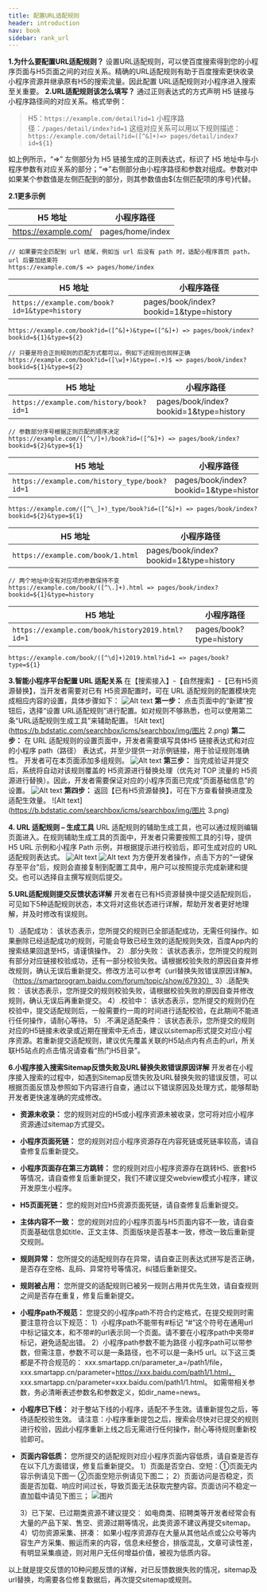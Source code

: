 ```yaml
---
title: 配置URL适配规则
header: introduction
nav: book
sidebar: rank_url
---
```


**1.为什么要配置URL适配规则？**
设置URL适配规则，可以使百度搜索得到您的小程序页面与H5页面之间的对应关系。精确的URL适配规则有助于百度搜索更快收录小程序资源并继承原有H5的搜索流量。因此配置 URL适配规则对小程序进入搜索至关重要。
**2.URL适配规则该怎么填写？**
通过正则表达式的方式声明 H5 链接与小程序路径间的对应关系。格式举例：

>H5：`https://example.com/detail?id=1`
小程序路径：`/pages/detail/index?id=1`
这组对应关系可以用以下规则描述：
`https://example.com/detail?id=([^&]+)=> pages/detail/index?id=${1}`

如上例所示，“=>” 左侧部分为 H5 链接生成的正则表达式，标识了 H5 地址中与小程序参数有对应关系的部分；“=>”右侧部分由小程序路径和参数对组成。参数对中如果某个参数值是左侧匹配到的部分，则其参数值由${左侧匹配项的序号}代替。

**2.1更多示例**

| H5 地址 | 小程序路径 |
|-|-|
| https://example.com/ | pages/home/index |

```
// 如果要完全匹配到 url 结尾，例如当 url 后没有 path 时，适配小程序首页 path，url 后要加结束符
https://example.com/$ => pages/home/index
```

|H5 地址|小程序路径|
|--|--|
| `https://example.com/book?id=1&type=history`| pages/book/index?bookid=1&type=history |

```
https://example.com/book?id=([^&]+)&type=([^&]+) => pages/book/index?bookid=${1}&type=${2}

// 只要是符合正则规则的匹配方式都可以，例如下述规则也同样正确
https://example.com/book?id=([\w]+)&type=(.+)$ => pages/book/index?bookid=${1}&type=${2}
```

|H5 地址 |小程序路径 |
|-|-|
| `https://example.com/history/book?id=1` | pages/book/index?bookid=1&type=history |

```
// 参数部分序号根据正则匹配的顺序决定
https://example.com/([^\/]+)/book?id=([^&]+) => pages/book/index?bookid=${2}&type=${1}
```

| H5 地址 | 小程序路径 |
|-|-|
| `https://example.com/history_type/book?id=1 `| pages/book/index?bookid=1&type=history |

```
https://example.com/([^\_]+)_type/book?id=([^&]+) => pages/book/index?bookid=${2}&type=${1}
```

| H5 地址 | 小程序路径 |
|-|-|
| `https://example.com/book/1.html` | pages/book/index?bookid=1&type=history |

```
// 两个地址中没有对应项的参数保持不变
https://example.com/book/([^\.]+).html => pages/book/index?bookid=${1}&type=history
```

| H5 地址 | 小程序路径 |
|-|-|
| `https://example.com/book/history2019.html?id=1 `| pages/book?type=history |

```
https://example.com/book/([^\d]+)2019.html?id=1 => pages/book?type=${1}
```

**3.智能小程序平台配置 URL 适配关系**
在【搜索接入】-【自然搜索】-【已有H5资源替换】，当开发者需要对已有 H5资源配置时，可在 URL 适配规则的配置模块完成相应内容的设置，具体步骤如下：
![Alt text](https://b.bdstatic.com/searchbox/icms/searchbox/img/url1.png)
**第一步：** 点击页面中的“新建”按钮后，选择“设置 URL适配规则”进行配置。如对规则不够熟悉，也可以使用第二条“URL适配规则生成工具”来辅助配置。
![Alt text](https://b.bdstatic.com/searchbox/icms/searchbox/img/图片 2.png)
**第二步：** 在 URL 适配规则的设置页面中，开发者需要填写具体H5 链接表达式和对应的小程序 path（路径） 表达式，并至少提供一对示例链接，用于验证规则准确性。
开发者可在本页面添加多组规则。
![Alt text](../../img/introduction/rank/10.png)
**第三步：** 当完成验证并提交后，系统将自动对该规则覆盖的 H5资源进行替换处理（优先对 TOP 流量的 H5资源进行替换）。因此，开发者需要保证对应的小程序页面已完成“页面基础信息”的设置。
![Alt text](../../img/introduction/rank/11.png)
**第四步：** 返回【已有H5资源替换】，可在下方查看替换进度及适配生效量。
![Alt text](https://b.bdstatic.com/searchbox/icms/searchbox/img/图片 3.png)
 
 **4. URL 适配规则 – 生成工具**
URL 适配规则的辅助生成工具，也可以通过规则编辑页面进入。在规则辅助生成工具的页面中，开发者只需要按照工具的引导，提供 H5 URL 示例和小程序 Path 示例，并根据提示进行校验后，即可生成对应的 URL 适配规则表达式。
![Alt text](../../img/introduction/rank/14.png)
![Alt text](../../img/introduction/rank/15.png)
为方便开发者操作，点击下方的“一键保存至平台”后，规则会直接复制到配置工具中，用户可以按照提示完成新建和提交。也可以选择自主撰写规则后提交。

**5.URL适配规则提交反馈状态详解**
开发者在已有H5资源替换中提交适配规则后，可见如下5种适配规则状态，本文将对这些状态进行详解，帮助开发者更好地理解，并及时修改有误规则。

1）.适配成功：
该状态表示，您所提交的规则已全部适配成功，无需任何操作。如果删除已经适配成功的规则，可能会导致已经生效的适配规则失效，百度App内的搜索结果回退至H5，请谨慎操作。
2）.部分失败：
该状态表示，您所提交的规则有部分对应链接校验成功，还有一部分校验失败。请根据校验失败的原因自查并修改规则，确认无误后重新提交。修改方法可以参考《url替换失败错误原因详解》。（https://smartprogram.baidu.com/forum/topic/show/67930）
3）.适配失败：
该状态表示，您所提交的规则校验失败，请根据校验失败的原因自查并修改规则，确认无误后再重新提交。
4）.校验中：
该状态表示，您所提交的规则仍在校验中，提交适配规则后，一般需要约一周的时间进行适配校验，在此期间不能进行任何操作，请耐心等待。
5）.不满足适配条件：
该状态表示，您所提交的规则对应的H5链接未收录或近期在搜索中无点击，建议以sitemap形式提交对应小程序资源。若重新提交适配规则，建议优先覆盖关联的H5站点内有点击的url，所关联H5站点的点击情况请查看“热门H5目录”。



**6.小程序接入搜索Sitemap反馈失败及URL替换失败错误原因详解**
开发者在小程序接入搜索的过程中，如遇到Sitemap反馈失败及URL替换失败的错误反馈，可以根据页面反馈及参照如下内容进行自查，通过以下错误原因及处理方式，能够帮助开发者更快速准确的完成修改。

 - **资源未收录：** 您的规则对应的H5或小程序资源未被收录，您可将对应小程序资源通过sitemap方式提交。 
 - **小程序页面死链：** 您的规则对应小程序资源存在内容死链或死链率较高，请自查修复后重新提交。
 - **小程序页面存在第三方跳转：** 您的规则对应小程序资源存在跳转H5、嵌套H5等情况，请自查修复后重新提交，我们不建议提交webview模式小程序，建议开发原生小程序。
 - **H5页面死链：** 您的规则对应H5资源页面死链，请自查修复后重新提交。
 - **主体内容不一致：** 您的规则对应的小程序页面与H5页面内容不一致，请自查页面基础信息如title、正文主体、页面版块是否基本一致，修改一致后重新提交规则。
 - **规则异常：** 您所提交的适配规则存在异常，请自查正则表达式拼写是否正确，是否存在空格、乱码、异常符号等情况，纠错后重新提交。
 - **规则被占用：** 您所提交的适配规则已被另一规则占用并优先生效，请自查规则之间是否存在重复，修复后重新提交。
 - **小程序path不规范：** 您提交的小程序path不符合约定格式，在提交规则时需要注意符合以下规范：
    1）小程序path不能带有#标记
    “#”这个符号在通用url中标记锚文本，和不带#的url表示同一个页面。请不要在小程序path中夹带#标记，避免适配出错。
    2）小程序path参数不能为路径
    小程序path可以带参数，但需注意，参数不可以是一条路径，也不可以是一条H5 url。以下这三类都是不符合规范的：
    xxx.smartapp.cn/parameter_a=/path1/file，
    xxx.smartapp.cn/parameter=https://xxx.baidu.com/path1/1.html，
    xxx.smartapp.cn/parameter=xxx.baidu.com/path1/1.html。
    如需带相关参数，务必清晰表述参数名和参数定义，如dir_name=news。
 - **小程序已下线：** 对于整站下线的小程序，适配不予生效。请重新提包之后，等待适配校验生效。
    请注意：小程序重新提包之后，搜索会尽快对已提交的规则进行校验，因此小程序重新上线之后无需进行任何操作，耐心等待规则重新校验即可。    
 - **页面内容低质：** 您所提交的适配规则对应小程序页面内容低质，请自查是否存在以下几方面错误，修复后重新提交。
    1）页面是否空白、空短：①页面无内容示例请见下图一 ②页面空短示例请见下图二；
    2）页面访问是否稳定，页面是否加载、响应时间过长，导致页面无法获取完整内容。页面访问不稳定一直加载中请见下图三；
    ![图片](../../img/introduction/rank/rank729.png)

    3）已下架、已过期类资源不建议提交：
    如电商类、招聘类等开发者经常会有大量的产品下架、售空、资源过期等情况，此类资源不建议再提交sitemap。
    4）切勿资源采集、拼凑：
    如果小程序资源存在大量从其他站点或公众号等内容生产方采集、搬运而来的内容，信息未经整合，排版混乱，文章可读性差，有明显采集痕迹，则对用户无任何增益价值，被视为低质内容。

以上就是提交反馈的10种问题反馈的详解，对已反馈数据失败的情况，sitemap及url替换，均需要各位修复数据后，再次提交sitemap或规则。


